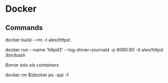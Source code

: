 # Docker

## Commands

docker build --rm -t alex/httpd .

docker run --name 'httpd3' --log-driver=journald -p 8080:80 -it alex/httpd /bin/bash

*Borrar tots els containers*

docker rm $(docker ps -qa) -f

